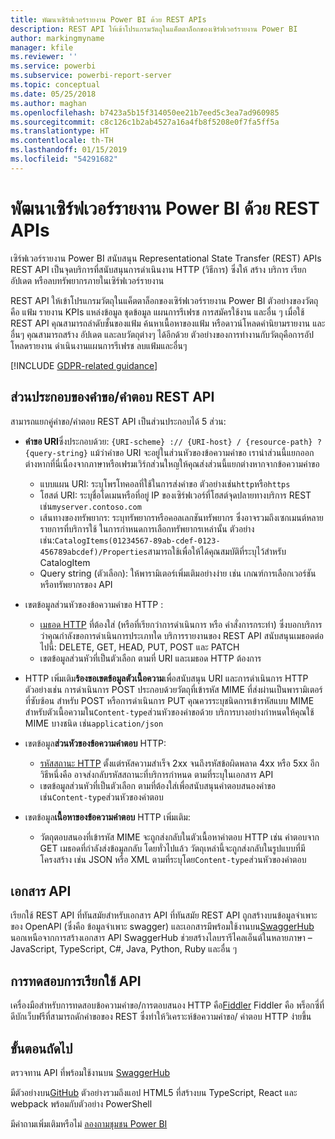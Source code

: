 ```yaml
---
title: พัฒนาเซิร์ฟเวอร์รายงาน Power BI ด้วย REST APIs
description: REST API ให้เข้าโปรแกรมวัตถุในแค็ตตาล็อกของเซิร์ฟเวอร์รายงาน Power BI
author: markingmyname
manager: kfile
ms.reviewer: ''
ms.service: powerbi
ms.subservice: powerbi-report-server
ms.topic: conceptual
ms.date: 05/25/2018
ms.author: maghan
ms.openlocfilehash: b7423a5b15f314050ee21b7eed5c3ea7ad960985
ms.sourcegitcommit: c8c126c1b2ab4527a16a4fb8f5208e0f7fa5ff5a
ms.translationtype: HT
ms.contentlocale: th-TH
ms.lasthandoff: 01/15/2019
ms.locfileid: "54291682"
---
```

# <a name="develop-with-the-rest-apis-for-power-bi-report-server"></a>พัฒนาเซิร์ฟเวอร์รายงาน Power BI ด้วย REST APIs

เซิร์ฟเวอร์รายงาน Power BI สนับสนุน Representational State Transfer (REST) APIs REST API เป็นจุดบริการที่สนับสนุนการดำเนินงาน HTTP (วิธีการ) ซึ่งให้ สร้าง บริการ เรียก อัปเดต หรือลบทรัพยากรภายในเซิร์ฟเวอร์รายงาน

REST API ให้เข้าโปรแกรมวัตถุในแค็ตตาล็อกของเซิร์ฟเวอร์รายงาน Power BI ตัวอย่างของวัตถุคือ แฟ้ม รายงาน KPIs แหล่งข้อมูล ชุดข้อมูล แผนการรีเฟรช การสมัครใช้งาน และอื่น ๆ เมื่อใช้ REST API คุณสามารถลำดับชั้นของแฟ้ม ค้นหาเนื้อหาของแฟ้ม หรือดาวน์โหลดคำนิยามรายงาน และอื่นๆ คุณสามารถสร้าง อัปเดต และลบวัตถุต่างๆ ได้อีกด้วย ตัวอย่างของการทำงานกับวัตถุคือการอัปโหลดรายงาน ดำเนินงานแผนการรีเฟรช ลบแฟ้มและอื่นๆ

[!INCLUDE [GDPR-related guidance](../includes/gdpr-hybrid-note.md)]

## <a name="components-of-a-rest-api-requestresponse"></a>ส่วนประกอบของคำขอ/คำตอบ REST API

สามารถแยกคู่คำขอ/คำตอบ REST API เป็นส่วนประกอบได้ 5 ส่วน:

* **คำขอ URI**ซึ่งประกอบด้วย: `{URI-scheme} :// {URI-host} / {resource-path} ? {query-string}` แม้ว่าคำขอ URI จะอยู่ในส่วนหัวของข้อความคำขอ เรานำส่วนนี้แยกออกต่างหากที่นี่เนื่องจากภาษาหรือเฟรมเวิร์กส่วนใหญให้คุณส่งส่วนนี้แยกต่างหากจากข้อความคำขอ
  
  * แบบแผน URI: ระบุโพรโทคอลที่ใช้ในการส่งคำขอ ตัวอย่างเช่น`http`หรือ`https`
  * โฮสต์ URI: ระบุชื่อโดเมนหรือที่อยู่ IP ของเซิร์ฟเวอร์ที่โฮสต์จุดปลายทางบริการ REST เช่น`myserver.contoso.com`
  * เส้นทางของทรัพยากร: ระบุทรัพยากรหรือคอลเลกชันทรัพยากร ซึ่งอาจรวมถึงเซกเมนต์หลายรายการที่บริการใช้ ในการกำหนดการเลือกทรัพยากรเหล่านั้น ตัวอย่างเช่น:`CatalogItems(01234567-89ab-cdef-0123-456789abcdef)/Properties`สามารถใช้เพื่อให้ได้คุณสมบัติที่ระบุไว้สำหรับ CatalogItem
  * Query string (ตัวเลือก): ให้พารามิเตอร์เพิ่มเติมอย่างง่าย เช่น เกณฑ์การเลือกเวอร์ชันหรือทรัพยากรของ API
* เขตข้อมูลส่วนหัวของข้อความคำขอ HTTP :
  
  * [เมธอด HTTP](https://www.w3.org/Protocols/rfc2616/rfc2616-sec9.html) ที่ต้องใส่ (หรือที่เรียกว่าการดำเนินการ หรือ คำสั่งการกระทำ) ซึ่งบอกบริการว่าคุณกำลังขอการดำเนินการประเภทใด บริการรายงานของ REST API สนับสนุนเมธอดต่อไปนี้: DELETE, GET, HEAD, PUT, POST และ PATCH
  * เขตข้อมูลส่วนหัวที่เป็นตัวเลือก ตามที่ URI และเมธอด HTTP ต้องการ
* HTTP เพิ่มเติม**ร้องขอเขตข้อมูลตัวเนื้อความ**เพื่อสนับสนุน URI และการดำเนินการ HTTP ตัวอย่างเช่น การดำเนินการ POST ประกอบด้วยวัตถุที่เข้ารหัส MIME ที่ส่งผ่านเป็นพารามิเตอร์ที่ซับซ้อน สำหรับ POST หรือการดำเนินการ PUT คุณควรระบุชนิดการเข้ารหัสแบบ MIME สำหรับตัวเนื้อความใน`Content-type`ส่วนหัวของคำขอด้วย บริการบางอย่างกำหนดให้คุณใช้ MIME บางชนิด เช่น`application/json`
* เขตข้อมูล**ส่วนหัวของข้อความคำตอบ** HTTP:
  
  * [รหัสสถานะ HTTP](http://www.w3.org/Protocols/HTTP/HTRESP.html) ตั้งแต่รหัสความสำเร็จ 2xx จนถึงรหัสข้อผิดพลาด 4xx หรือ 5xx อีกวิธีหนึ่งคือ อาจส่งกลับรหัสสถานะที่บริการกำหนด ตามที่ระบุในเอกสาร API
  * เขตข้อมูลส่วนหัวที่เป็นตัวเลือก ตามที่ต้องใส่เพื่อสนับสนุนคำตอบสนองคำขอ เช่น`Content-type`ส่วนหัวของคำตอบ
* เขตข้อมูล**เนื้อหาของข้อความคำตอบ** HTTP เพิ่มเติม:
  
  * วัตถุตอบสนองที่เข้ารหัส MIME จะถูกส่งกลับในตัวเนื้อหาคำตอบ HTTP เช่น คำตอบจาก GET เมธอดที่กำลังส่งข้อมูลกลับ โดยทั่วไปแล้ว วัตถุเหล่านี้จะถูกส่งกลับในรูปแบบที่มีโครงสร้าง เช่น JSON หรือ XML ตามที่ระบุโดย`Content-type`ส่วนหัวของคำตอบ

## <a name="api-documentation"></a>เอกสาร API

เรียกใช้ REST API ที่ทันสมัยสำหรับเอกสาร API ที่ทันสมัย REST API ถูกสร้างบนข้อมูลจำเพาะของ OpenAPI (ซึ่งคือ ข้อมูลจำเพาะ swagger) และเอกสารมีพร้อมใช้งานบน[SwaggerHub](https://app.swaggerhub.com/apis/microsoft-rs/PBIRS/2.0) นอกเหนือจากการสร้างเอกสาร API SwaggerHub ช่วยสร้างไลบรารีไคลเอ็นต์ในหลายภาษา – JavaScript, TypeScript, C#, Java, Python, Ruby และอื่น ๆ

## <a name="testing-api-calls"></a>การทดสอบการเรียกใช้ API

เครื่องมือสำหรับการทดสอบข้อความคำขอ/การตอบสนอง HTTP คือ[Fiddler](http://www.telerik.com/fiddler) Fiddler คือ พร็อกซี่ที่ดีบักเว็บฟรีที่สามารถดักคำขอของ REST ซึ่งทำให้วิเคราะห์ข้อความคำขอ/ คำตอบ HTTP ง่ายขึ้น

## <a name="next-steps"></a>ขั้นตอนถัดไป

ตรวจทาน API ที่พร้อมใช้งานบน [SwaggerHub](https://app.swaggerhub.com/apis/microsoft-rs/PBIRS/2.0)

มีตัวอย่างบน[GitHub](https://github.com/Microsoft/Reporting-Services) ตัวอย่างรวมถึงแอป HTML5 ที่สร้างบน TypeScript, React และ webpack พร้อมกับตัวอย่าง PowerShell

มีคำถามเพิ่มเติมหรือไม่ [ลองถามชุมชน Power BI](https://community.powerbi.com/)